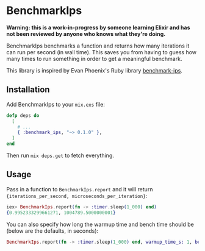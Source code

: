 # BenchmarkIps

**Warning: this is a work-in-progress by someone learning Elixir and has not been reviewed by anyone who knows what they're doing.**

BenchmarkIps benchmarks a function and returns how many iterations it can run per second (in wall time). This saves you from having to guess how many times to run something in order to get a meaningful benchmark.

This library is inspired by Evan Phoenix's Ruby library [benchmark-ips](https://github.com/evanphx/benchmark-ips).

## Installation

Add BenchmarkIps to your `mix.exs` file:

~~~elixir
defp deps do
  [
    # ...
    { :benchmark_ips, "~> 0.1.0" },
  ]
end
~~~

Then run `mix deps.get` to fetch everything.

## Usage

Pass in a function to `BenchmarkIps.report` and it will return `{iterations_per_second, microseconds_per_iteration}`:

~~~elixir
iex> BenchmarkIps.report(fn -> :timer.sleep(1_000) end)
{0.9952333299661271, 1004789.5000000001}
~~~

You can also specify how long the warmup time and bench time should be (below are the defaults, in seconds):

~~~elixir
BenchmarkIps.report(fn -> :timer.sleep(1_000) end, warmup_time_s: 1, bench_time_s: 2)
~~~
